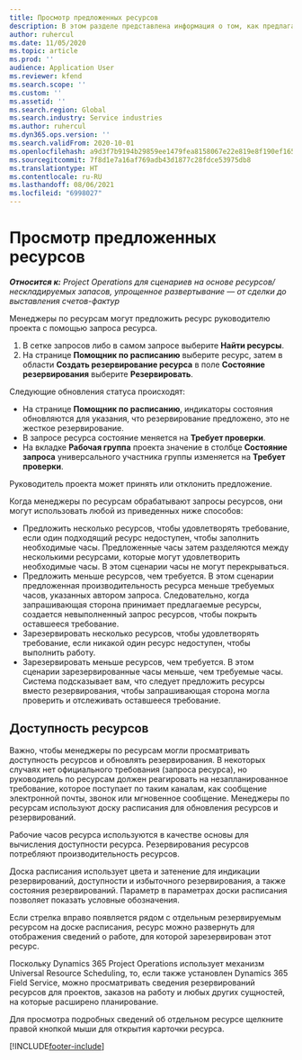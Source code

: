 ```yaml
---
title: Просмотр предложенных ресурсов
description: В этом разделе представлена информация о том, как предлагать ресурсы проекта.
author: ruhercul
ms.date: 11/05/2020
ms.topic: article
ms.prod: ''
audience: Application User
ms.reviewer: kfend
ms.search.scope: ''
ms.custom: ''
ms.assetid: ''
ms.search.region: Global
ms.search.industry: Service industries
ms.author: ruhercul
ms.dyn365.ops.version: ''
ms.search.validFrom: 2020-10-01
ms.openlocfilehash: a9d3f7b9194b29859ee1479fea8158067e22e819e8f190ef1659e14b7c0cd6b5
ms.sourcegitcommit: 7f8d1e7a16af769adb43d1877c28fdce53975db8
ms.translationtype: HT
ms.contentlocale: ru-RU
ms.lasthandoff: 08/06/2021
ms.locfileid: "6998027"
---
```

# <a name="review-proposed-resources"></a>Просмотр предложенных ресурсов

_**Относится к:** Project Operations для сценариев на основе ресурсов/нескладируемых запасов, упрощенное развертывание — от сделки до выставления счетов-фактур_

Менеджеры по ресурсам могут предложить ресурс руководителю проекта с помощью запроса ресурса.

1. В сетке запросов либо в самом запросе выберите **Найти ресурсы**.
2. На странице **Помощник по расписанию** выберите ресурс, затем в области **Создать резервирование ресурса** в поле **Состояние резервирования** выберите **Резервировать**.

Следующие обновления статуса происходят:

- На странице **Помощник по расписанию**, индикаторы состояния обновляются для указания, что резервирование предложено, это не жесткое резервирование.
- В запросе ресурса состояние меняется на **Требует проверки**.
- На вкладке **Рабочая группа** проекта значение в столбце **Состояние запроса** универсального участника группы изменяется на **Требует проверки**.

Руководитель проекта может принять или отклонить предложение.

Когда менеджеры по ресурсам обрабатывают запросы ресурсов, они могут использовать любой из приведенных ниже способов:

- Предложить несколько ресурсов, чтобы удовлетворять требование, если один подходящий ресурс недоступен, чтобы заполнить необходимые часы. Предложенные часы затем разделяются между несколькими ресурсами, которые могут удовлетворить необходимые часы. В этом сценарии часы не могут перекрываться.
- Предложить меньше ресурсов, чем требуется. В этом сценарии предложенная производительность ресурса меньше требуемых часов, указанных автором запроса. Следовательно, когда запрашивающая сторона принимает предлагаемые ресурсы, создается невыполненный запрос ресурсов, чтобы покрыть оставшееся требование.
- Зарезервировать несколько ресурсов, чтобы удовлетворять требование, если никакой один ресурс недоступен, чтобы выполнить работу.
- Зарезервировать меньше ресурсов, чем требуется. В этом сценарии зарезервированные часы меньше, чем требуемые часы. Система подсказывает вам, что следует предложить ресурсы вместо резервирования, чтобы запрашивающая сторона могла проверить и отслеживать оставшееся требование.

## <a name="resource-availability"></a>Доступность ресурсов

Важно, чтобы менеджеры по ресурсам могли просматривать доступность ресурсов и обновлять резервирования. В некоторых случаях нет официального требования (запроса ресурса), но руководитель по ресурсам должен реагировать на незапланированное требование, которое поступает по таким каналам, как сообщение электронной почты, звонок или мгновенное сообщение. Менеджеры по ресурсам используют доску расписания для обновления ресурсов и резервирований.

Рабочие часов ресурса используются в качестве основы для вычисления доступности ресурса. Резервирования ресурсов потребляют производительность ресурсов.

Доска расписания использует цвета и затенение для индикации резервирований, доступности и избыточного резервирования, а также состояния резервирований. Параметр в параметрах доски расписания позволяет показать условные обозначения.

Если стрелка вправо появляется рядом с отдельным резервируемым ресурсом на доске расписания, ресурс можно развернуть для отображения сведений о работе, для которой зарезервирован этот ресурс.

Поскольку Dynamics 365 Project Operations использует механизм Universal Resource Scheduling, то, если также установлен Dynamics 365 Field Service, можно просматривать сведения резервирований ресурсов для проектов, заказов на работу и любых других сущностей, на которые расширено планирование.

Для просмотра подробных сведений об отдельном ресурсе щелкните правой кнопкой мыши для открытия карточки ресурса.



[!INCLUDE[footer-include](../includes/footer-banner.md)]